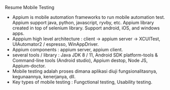 Resume Mobile Testing

- Appium is mobile automation frameworks to run mobile automation test. Appium support java, python, javascript, ryvby, etc. Appium library created in top of selenium library. Support android, iOS, and windows apps. 
- Apppium high level architecture : client -> appium server -> XCUITest, UIAutomator2 / espresso, WinAppDriver. 
- Appium components : appium server, appium client. 
- several tools / library : Java JDK 8 / 11, Android SDK platform-tools & Command-line tools (Android studio), Appium destop, Node JS, Appium-doctor. 
- Mobile testing adalah proses dimana aplikasi diuji fungsionalitasnya, kegunaannya, kenerjanya, dll.
- Key types of mobile testing : Fungctional testing, Usability testing. 